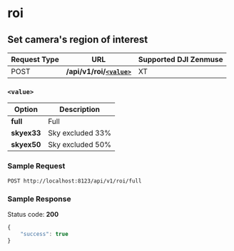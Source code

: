 roi
===

Set camera's region of interest
-------------------------------

Request Type | URL | Supported DJI Zenmuse
-------------|-----|----------------------
POST | **/api/v1/roi/[`<value>`](#-value-)** | XT

### `<value>`

Option | Description
-------|------------
**full** | Full
**skyex33** | Sky excluded 33%
**skyex50** | Sky excluded 50%

### Sample Request

```http
POST http://localhost:8123/api/v1/roi/full
```

### Sample Response

Status code: **200**

```javascript
{
    "success": true
}
```
